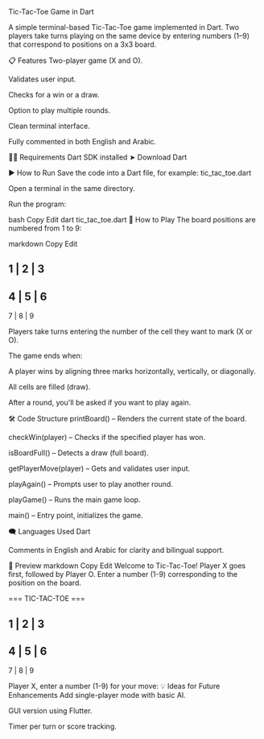 Tic-Tac-Toe Game in Dart

A simple terminal-based Tic-Tac-Toe game implemented in Dart. Two players take turns playing on the same device by entering numbers (1–9) that correspond to positions on a 3x3 board.

📋 Features
Two-player game (X and O).

Validates user input.

Checks for a win or a draw.

Option to play multiple rounds.

Clean terminal interface.

Fully commented in both English and Arabic.

🧑‍💻 Requirements
Dart SDK installed
➤ Download Dart

▶️ How to Run
Save the code into a Dart file, for example:
tic_tac_toe.dart

Open a terminal in the same directory.

Run the program:

bash
Copy
Edit
dart tic_tac_toe.dart
🎯 How to Play
The board positions are numbered from 1 to 9:

markdown
Copy
Edit


1 | 2 | 3
---------
4 | 5 | 6
---------
7 | 8 | 9


Players take turns entering the number of the cell they want to mark (X or O).

The game ends when:

A player wins by aligning three marks horizontally, vertically, or diagonally.

All cells are filled (draw).

After a round, you'll be asked if you want to play again.

🛠 Code Structure
printBoard() – Renders the current state of the board.

checkWin(player) – Checks if the specified player has won.

isBoardFull() – Detects a draw (full board).

getPlayerMove(player) – Gets and validates user input.

playAgain() – Prompts user to play another round.

playGame() – Runs the main game loop.

main() – Entry point, initializes the game.

🗨 Languages Used
Dart

Comments in English and Arabic for clarity and bilingual support.

📸 Preview
markdown
Copy
Edit
Welcome to Tic-Tac-Toe!
Player X goes first, followed by Player O.
Enter a number (1-9) corresponding to the position on the board.

=== TIC-TAC-TOE ===

1 | 2 | 3
---------
4 | 5 | 6
---------
7 | 8 | 9

Player X, enter a number (1-9) for your move:
💡 Ideas for Future Enhancements
Add single-player mode with basic AI.

GUI version using Flutter.

Timer per turn or score tracking.


